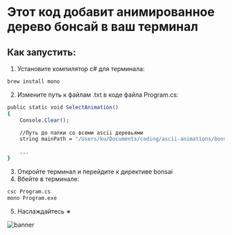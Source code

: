# Этот код добавит анимированное дерево бонсай в ваш терминал

## Как запустить:
1. Установите компилятор c# для терминала:
```zsh
brew install mono
```
2. Измените путь к файлам .txt в коде файла Program.cs:
```csh
public static void SelectAnimation()
{
    Console.Clear();

    //Путь до папки со всеми ascii деревьями
    string mainPath = "/Users/ku/Documents/coding/ascii-animations/bonsai/trees/";
	
	...
}
```
3. Откройте терминал и перейдите к директиве bonsai
4. Вбейте в терминале:
```zsh
csc Program.cs
mono Program.exe
```
<!--```zsh
              		       ,.,
              		      MMMM_    ,..,
              		        "_ "__"MMMMM          ,...,,
              		 ,..., __." --"    ,.,     _-"MMMMMMM
              		MMMMMM"___ "_._   MMM"_."" _ """"""
              		 """""    "" , \_.   "_. ."       #
              		 #      ,,, _"__ \__./ ."      #
              		    #  MMMMM_"  "_    ./          #
              		 #      ''''      (    )
              		  _______________.-'____"---._
              		  \                          /
              		   \________________________/
              		     |_|                |_|
```-->
5. Наслаждайтесь ∗

![banner](https://github.com/kutawhat/bonsai-ascii-animation/assets/64655969/4004f870-29d5-49cc-b882-8d596e262d8b)
<!-- ![preview](https://github.com/kutawhat/bonsai-ascii-animation/assets/64655969/0cf99a2a-640e-4e23-8bc9-ad1067f451a0) -->